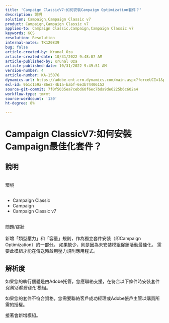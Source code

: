 ```yaml
---
title: 'Campaign ClassicV7:如何安裝Campaign Optimization套件？'
description: 說明
solution: Campaign,Campaign Classic v7
product: Campaign,Campaign Classic v7
applies-to: Campaign Classic,Campaign,Campaign Classic v7
keywords: KCS
resolution: Resolution
internal-notes: TK120839
bug: false
article-created-by: Krunal Oza
article-created-date: 10/31/2022 9:48:07 AM
article-published-by: Krunal Oza
article-published-date: 10/31/2022 9:49:51 AM
version-number: 4
article-number: KA-15076
dynamics-url: https://adobe-ent.crm.dynamics.com/main.aspx?forceUCI=1&pagetype=entityrecord&etn=knowledgearticle&id=e3ef931a-0159-ed11-9561-6045bd0067ea
exl-id: 9b1c159a-86e2-4b1a-babf-6e3b74406152
source-git-commit: 7f0f5035ea7cebd60f6ec7bda9de6225b6c602a4
workflow-type: tm+mt
source-wordcount: '130'
ht-degree: 8%

---
```


# Campaign ClassicV7:如何安裝Campaign最佳化套件？

## 說明

<br>環境<br><br>
- Campaign Classic
- Campaign
- Campaign Classic v7


<br>問題/症狀<br><br>
新增「類型壓力」和「容量」規則，作為獨立套件安裝（即Campaign Optimization）的一部分。 如果缺少，則是因為未安裝模組促銷活動最佳化。
需要此模組才能在傳送時啟用壓力規則應用程式。




## 解析度


如果您的執行個體是由Adobe托管，您應聯絡支援，在符合以下條件時安裝套件 *促銷活動最佳化* 模組。

如果您的套件不符合資格，您需要聯絡客戶成功經理或Adobe帳戶主管以購買所需的授權。

接著會新增模組。
